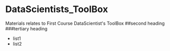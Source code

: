 DataScientists_ToolBox
======================

Materials relates to First Course DataScientist's ToolBox
##second heading
###tertiary heading
* list1
* list2
